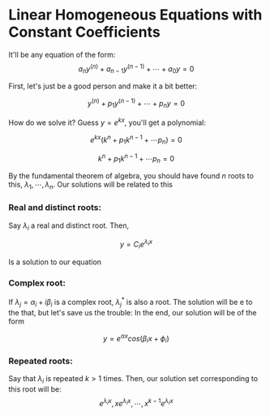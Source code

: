 # Linear Homogeneous Equations with Constant Coefficients
It'll be any equation of the form:
$$a_n y^{(n)} + a_{n-1}y^{(n-1)} + \cdots + a_0 y = 0$$

First, let's just be a good person and make it a bit better:

$$y^{(n)} + p_1 y^{(n-1)} + \cdots + p_n y = 0$$

How do we solve it? Guess $y = e^{kx}$,  you'll get a polynomial:

$$e^{kx}(k^{n}+p_1k^{n-1} + \cdots p_n) = 0$$

$$k^{n}+p_1k^{n-1} + \cdots p_n = 0$$

By the fundamental theorem of algebra, you should have found $n$ roots to this, ${\lambda_1, \cdots, \lambda_n}$. Our solutions will be related to this

### Real and distinct roots:
Say $\lambda_i$ a real and distinct root. Then, 

$$y= C_i e^{\lambda_i x}$$

Is a solution to our equation
### Complex root:
If $\lambda_j = \alpha_i + i\beta_i$ is a complex root, $\lambda_j^*$ is also a root. The solution will be e to the that, but let's save us the trouble: In the end, our solution will be of the form

$$y = e^{\alpha x} cos(\beta_i x + \phi_i)$$

### Repeated roots:
Say that $\lambda_i$ is repeated $k>1$ times. Then, our solution set corresponding to this root will be:
$${e^{\lambda_i x}, xe^{\lambda_i x}, \cdots, x^{k-1}e^{\lambda_i x}}$$